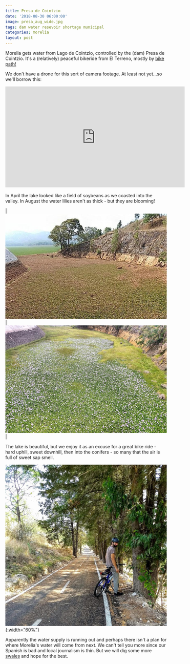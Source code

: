 ```yaml
---
title: Presa de Cointzio
date: '2018-08-30 06:00:00'
image: presa_aug_wide.jpg
tags: dam water resevoir shortage municipal
categories: morelia
layout: post
---
```


Morelia gets water from Lago de Cointzio, controlled by the (dam) Presa de Cointzio. It's a (relatively) peaceful bikeride from El Terreno, mostly by [bike path!](https://reverdecer.annalisagross.com/2018/08/26/bike-paths/)

We don't have a drone for this sort of camera footage. At least not yet...so we'll borrow this:
<iframe width="560" height="315" src="https://www.youtube-nocookie.com/embed/Y2-kWIXzJMw" frameborder="0" allow="autoplay; encrypted-media" allowfullscreen></iframe>

In April the lake looked like a field of soybeans as we coasted into the valley. In August the water lilies aren't as thick - but they are blooming!

|  [![](/images/presa_cointzio_apr2_crop_.jpg)](/images/presa_cointzio_apr2_crop.jpg)   |  [![](/images/presa_blooms_.jpg)](/images/presa_blooms.jpg)  |

The lake is beautiful, but we enjoy it as an excuse for a great bike ride - hard uphill, sweet downhill, then into the conifers - so many that the air is full of sweet sap smell.

[![](/images/bike_path2_.jpg){:width="60%"}](/images/bike_path2.jpg)

Apparently the water supply is running out and perhaps there isn't a plan for where Morelia's water will come from next. We can't tell you more since our Spanish is bad and local journalism is thin. But we will dig some more [swales](https://reverdecer.annalisagross.com/2018/08/03/swales/) and hope for the best.